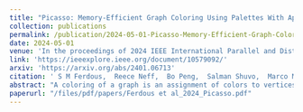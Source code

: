 ```yaml
---
title: "Picasso: Memory-Efficient Graph Coloring Using Palettes With Applications in Quantum Computing"
collection: publications
permalink: /publication/2024-05-01-Picasso-Memory-Efficient-Graph-Coloring-Using-Palettes-With-Applications-in-Quantum-Computing
date: 2024-05-01
venue: 'In the proceedings of 2024 IEEE International Parallel and Distributed Processing Symposium (IPDPS)'
link: 'https://ieeexplore.ieee.org/document/10579092/'
arxiv: 'https://arxiv.org/abs/2401.06713'
citation: ' S M Ferdous,  Reece Neff,  Bo Peng,  Salman Shuvo,  Marco Minutoli,  Sayak Mukherjee,  Karol Kowalski,  Michela Becchi,  Mahantesh Halappanavar, &quot;Picasso: Memory-Efficient Graph Coloring Using Palettes With Applications in Quantum Computing.&quot; In the proceedings of 2024 IEEE International Parallel and Distributed Processing Symposium (IPDPS), 2024.'
abstract: "A coloring of a graph is an assignment of colors to vertices such that no two neighboring vertices have the same color. The need for memory-efﬁcient coloring algorithms is motivated by their application in computing clique partitions of graphs arising in quantum computations where the objective is to map a large set of Pauli strings into a compact set of unitaries. We present Picasso, a randomized memory-efﬁcient iterative parallel graph coloring algorithm with theoretical sublinear space guarantees under practical assumptions. The parameters of our algorithm provide a trade-off between coloring quality and resource consumption. To assist the user, we also propose a machine learning model to predict the coloring algorithm’s parameters considering these trade-offs. We provide a sequential and parallel implementation of the proposed algorithm."
paperurl: "/files/pdf/papers/Ferdous et al_2024_Picasso.pdf"
---
```


